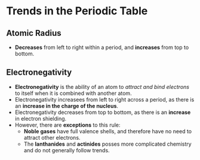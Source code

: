# Trends in the Periodic Table
## Atomic Radius
- **Decreases** from left to right within a period, and **increases** from top to  bottom.
## Electronegativity
- **Electronegativity** is the ability of an atom to *attract and bind electrons* to itself when it is combined with another atom.
- Electronegativity increasees from left to right across a period, as there is an **increase in the charge of the nucleus**.
- Electronegativity decreases from top to bottom, as there is an **increase** in electron shielding.
- However, there are **exceptions** to this rule:
	- **Noble gases** have full valence shells, and therefore have no need to attract other electrons.
	- The **lanthanides** and **actinides** posses more complicated chemistry and do not generally follow trends.